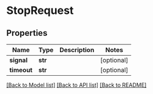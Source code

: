 # StopRequest

## Properties
Name | Type | Description | Notes
------------ | ------------- | ------------- | -------------
**signal** | **str** |  | [optional] 
**timeout** | **str** |  | [optional] 

[[Back to Model list]](../README.md#documentation-for-models) [[Back to API list]](../README.md#documentation-for-api-endpoints) [[Back to README]](../README.md)


